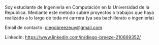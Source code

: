 Soy estudiante de Ingeniería en Computación en la Universidad de la Republica.
Mediante este metodo subiré proyectos o trabajos que haya realizado a lo largo de toda mi carrera (ya sea bachillerato o ingeniería)

Email de contacto: diegobreezeuy@gmail.com

LinkedIn: https://www.linkedin.com/in/diego-breeze-210669352/
